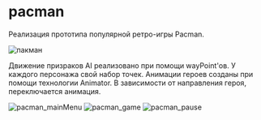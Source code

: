 # pacman

Реализация прототипа популярной ретро-игры Pacman.

![пакман](https://user-images.githubusercontent.com/59263802/123396710-3726ba00-d5d4-11eb-9900-d180e329b95a.gif)

Движение призраков AI реализовано при помощи wayPoint'ов. У каждого персонажа свой набор точек. Анимации героев созданы при
помощи технологии Animator. В зависимости от направления героя, переключается анимация.

![pacman_mainMenu](https://user-images.githubusercontent.com/59263802/123397410-f9766100-d5d4-11eb-8ace-adad9901e944.png)
![pacman_game](https://user-images.githubusercontent.com/59263802/123397415-faa78e00-d5d4-11eb-88df-f6847850cdef.png)
![pacman_pause](https://user-images.githubusercontent.com/59263802/123397413-fa0ef780-d5d4-11eb-9506-77d08982ba7b.png)

